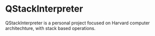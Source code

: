 # QStackInterpreter
QStackInterpreter is a personal project focused on Harvard computer architechture, with stack based operations. 
